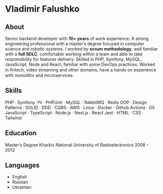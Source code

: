 # Vladimir Falushko

## About
Senior backend developer with **10+ years** of work experience. A strong engineering professional with a master’s degree focused in computer science and robotic systems. I worked by **scrum methodology**, well familiar with a **full SDLC**, comfortable working within a team and able to take responsibility for features delivery. Skilled in PHP, Symfony, MySQL, JavaScript, Node and React, familiar with some DevOps practices. Worked in ﬁntech, video streaming and other domains, have a hands on experience with monoliths and microservices.

## Skills
PHP · Symfony ·Yii · PHPUnit · MySQL · RabbitMQ · Redis
OOP · Design Patterns · SOLID · DDD · CQRS · AWS · Linux · Docker · Github Actions · Git
JavaScript · TypeScript · Node.js · Nest.js · React Jest · HTML · CSS · Tailwind

## Education
Master’s Degree
Kharkiv National University of Radioelectronics 2008 - 2013

## Languages
- English
- Russian
- Ukrainian

